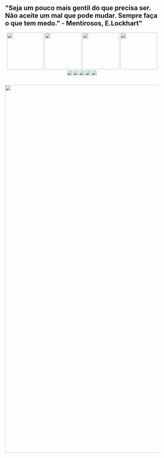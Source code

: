 ## "Seja um pouco mais gentil do que precisa ser. Não aceite um mal que pode mudar. Sempre faça o que tem medo." - Mentirosos, E.Lockhart"
  <div align="center">
    <a href="https://github.com/Gabriel0018/Linguagem-Assembly-Processador-LEG">
      <img height="120em" src="https://media.discordapp.net/attachments/882449328478748713/972574947790696538/assembly.png"></a>
    <a href="https://github.com/Gabriel0018/Sistemas-de-Informacao-UFRRJ/tree/Linguagem-de-Programa%C3%A7%C3%A3o-2">
      <img height="120em" src="https://media.discordapp.net/attachments/882449328478748713/972575267828686898/c.png"></a>
    <a href="https://github.com/Gabriel0018/Projeto-Extensionista-UFRRJ">
      <img height="120em" src="https://media.discordapp.net/attachments/882449328478748713/972576293059166239/html-css.png"></a>
    <a href="https://github.com/Gabriel0018/Python3">
      <img height="120em" src="https://media.discordapp.net/attachments/882449328478748713/972576506784153681/python.png"></a>

    
  <div> 
  <a href="https://www.linkedin.com/in/gabriel-lima-prisco-madureira-5209a01b7/" target="_blank"><img src="https://img.shields.io/badge/LinkedIn-0077B5?style=for-the-badge&logo=linkedin&logoColor=white" target="_blank"></a>
  <a href="https://www.facebook.com/profile.php?id=100011463878716" target="_blank"><img src="https://img.shields.io/badge/Facebook-1877F2?style=for-the-badge&logo=facebook&logoColor=white" target="_blank"></a>
  <a href="mailto:gabrielmadureira9@gmail.com" target="_blank"><img src="https://img.shields.io/badge/Gmail-D14836?style=for-the-badge&logo=gmail&logoColor=white" target="_blank"></a>
  <a href="https://www.instagram.com/gabrielmadureira9/" target="_blank"><img src="https://img.shields.io/badge/Instagram-E4405F?style=for-the-badge&logo=instagram&logoColor=white" target="_blank"></a>
  <a href="https://discord.gg/PkSAGF2X" target ="_blank"><img src="https://img.shields.io/badge/Discord-7289DA?style=for-the-badge&logo=discord&logoColor=white" target ="_blank"></a>
  
##
  <div align="center">
    <a href="https://github.com/Gabriel0018/Sistemas-de-Informacao-UFRRJ"><img src="https://media.discordapp.net/attachments/962879321972813827/1002405515101483058/1631402629457.jpg" target="_blank" width="1200em"></img></a>
    
